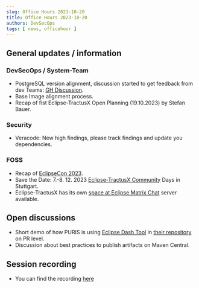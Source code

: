 ```yaml
---
slug: Office Hours 2023-10-20
title: Office Hours 2023-10-20
authors: DevSecOps
tags: [ news, officehour ]
---
```


## General updates / information

### DevSecOps / System-Team

- PostgreSQL version alignment, discussion started to get feedback from dev Teams: [GH Discussion](https://github.com/eclipse-tractusx/sig-infra/discussions/308).
- Base Image alignment process.
- Recap of fist Eclipse-TractusX Open Planning (19.10.2023) by Stefan Bauer.

### Security

- Veracode: New high findings, please track findings and update you dependencies.

### FOSS

- Recap of [EclipseCon 2023](https://www.eclipsecon.org/2023).
- Save the Date: 7.-8. 12. 2023 [Eclipse-TractusX Community](https://eclipse-tractusx.github.io/blog/community-days/) Days in Stuttgart.
- Eclipse-TractusX has its own [space at Eclipse Matrix Chat](https://chat.eclipse.org/#/room/#automotive.tractusx:matrix.eclipse.org) server available.

## Open discussions

- Short demo of how PURIS is using [Eclipse Dash Tool](https://github.com/eclipse/dash-licenses) in [their repository](https://github.com/eclipse-tractusx/puris/blob/main/.github/workflows/dash-dependency-check.yml) on PR level.
- Discussion about best practices to publish artifacts on Maven Central.

## Session recording

- You can find the recording [here](https://bcgcatenax.sharepoint.com/:v:/r/sites/CommunitiesofPractises/Shared%20Documents/CX-CoP%20DevSecOps/Office_Hours_Regular_Recordings/CXDevSecOps%20Office%20Hours-20231020_115508-Meeting%20Recording%20-%20Trim.mp4?csf=1&web=1&e=5lU0ZH&nav=eyJyZWZlcnJhbEluZm8iOnsicmVmZXJyYWxBcHAiOiJTdHJlYW1XZWJBcHAiLCJyZWZlcnJhbFZpZXciOiJTaGFyZURpYWxvZyIsInJlZmVycmFsQXBwUGxhdGZvcm0iOiJXZWIiLCJyZWZlcnJhbE1vZGUiOiJ2aWV3In19)
